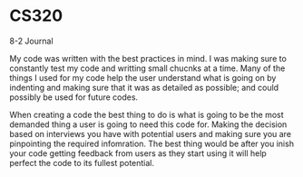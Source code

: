 # CS320
8-2 Journal

My code was written with the best practices in mind. I was making sure to constantly test my code and writting small chucnks at a time. Many of the things I used for my code help the user understand what is going on by indenting and making sure that it was as detailed as possible; and could possibly be used for future codes.

When creating a code the best thing to do is what is going to be the most demanded thing a user is going to need this code for. Making the decision based on interviews you have with potential users and making sure you are pinpointing the required infomration. The best thing would be after you inish your code getting feedback from users as they start using it will help perfect the code to its fullest potential. 
